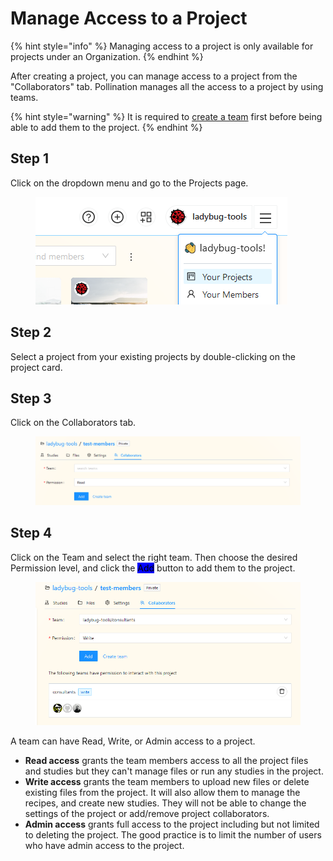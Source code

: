 # Manage Access to a Project

{% hint style="info" %}
Managing access to a project is only available for projects under an Organization.
{% endhint %}

After creating a project, you can manage access to a project from the "Collaborators" tab. Pollination manages all the access to a project by using teams.

{% hint style="warning" %}
It is required to [create a team](account-setup/create-teams.md) first before being able to add them to the project.
{% endhint %}

## Step 1

Click on the dropdown menu and go to the Projects page.

<figure><img src="../.gitbook/assets/image (4).png" alt=""><figcaption></figcaption></figure>

## Step 2

Select a project from your existing projects by double-clicking on the project card.

## Step 3

Click on the Collaborators tab.

<figure><img src="../.gitbook/assets/image (5).png" alt=""><figcaption></figcaption></figure>

## Step 4

Click on the Team and select the right team. Then choose the desired Permission level, and click the <mark style="background-color:blue;">Add</mark> button to add them to the project.

<figure><img src="../.gitbook/assets/image (6).png" alt=""><figcaption></figcaption></figure>

A team can have Read, Write, or Admin access to a project.

* **Read access** grants the team members access to all the project files and studies but they can't manage files or run any studies in the project.&#x20;
* **Write access** grants the team members to upload new files or delete existing files from the project. It will also allow them to manage the recipes, and create new studies. They will not be able to change the settings of the project or add/remove project collaborators.
* **Admin access** grants full access to the project including but not limited to deleting the project. The good practice is to limit the number of users who have admin access to the project.

